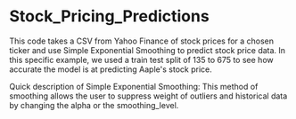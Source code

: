 # Stock_Pricing_Predictions
This code takes a CSV from Yahoo Finance of stock prices for a chosen ticker and use Simple Exponential Smoothing to predict stock price data. In this specific example, we used a train test split of 135 to 675 to see how accurate the model is at predicting Aaple's stock price.

Quick description of Simple Exponential Smoothing: This method of smoothing allows the user to suppress weight of outliers and historical data by changing the alpha or the smoothing_level.
